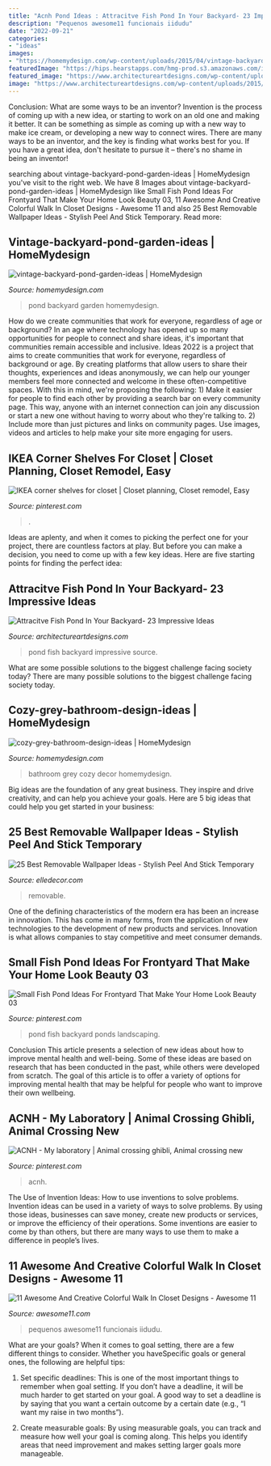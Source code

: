 ```yaml
---
title: "Acnh Pond Ideas : Attracitve Fish Pond In Your Backyard- 23 Impressive Ideas"
description: "Pequenos awesome11 funcionais iidudu"
date: "2022-09-21"
categories:
- "ideas"
images:
- "https://homemydesign.com/wp-content/uploads/2015/04/vintage-backyard-pond-garden-ideas.jpg"
featuredImage: "https://hips.hearstapps.com/hmg-prod.s3.amazonaws.com/images/removable-wallpaper-15-1491336861.jpg?crop=1xw:1xh;center,top&amp;resize=768:*"
featured_image: "https://www.architectureartdesigns.com/wp-content/uploads/2015/05/206-630x441.jpg"
image: "https://www.architectureartdesigns.com/wp-content/uploads/2015/05/206-630x441.jpg"
---
```



Conclusion: What are some ways to be an inventor?
Invention is the process of coming up with a new idea, or starting to work on an old one and making it better. It can be something as simple as coming up with a new way to make ice cream, or developing a new way to connect wires. There are many ways to be an inventor, and the key is finding what works best for you. If you have a great idea, don't hesitate to pursue it – there's no shame in being an inventor!

	

		
searching about vintage-backyard-pond-garden-ideas | HomeMydesign you've visit to the right web. We have 8 Images about vintage-backyard-pond-garden-ideas | HomeMydesign like Small Fish Pond Ideas For Frontyard That Make Your Home Look Beauty 03, 11 Awesome And Creative Colorful Walk In Closet Designs - Awesome 11 and also 25 Best Removable Wallpaper Ideas - Stylish Peel And Stick Temporary. Read more:
		
    
## Vintage-backyard-pond-garden-ideas | HomeMydesign

<img loading=lazy src="https://homemydesign.com/wp-content/uploads/2015/04/vintage-backyard-pond-garden-ideas.jpg" onerror="this.onerror=null;this.src='https://tse4.mm.bing.net/th?id=OIP.Kiju9QSDfNjkrYnw8jaDGgHaLH&amp;pid=15.1';" alt="vintage-backyard-pond-garden-ideas | HomeMydesign">

_Source: homemydesign.com_

>pond backyard garden homemydesign. 

	

How do we create communities that work for everyone, regardless of age or background?
In an age where technology has opened up so many opportunities for people to connect and share ideas, it's important that communities remain accessible and inclusive. Ideas 2022 is a project that aims to create communities that work for everyone, regardless of background or age. By creating platforms that allow users to share their thoughts, experiences and ideas anonymously, we can help our younger members feel more connected and welcome in these often-competitive spaces. With this in mind, we're proposing the following: 1) Make it easier for people to find each other by providing a search bar on every community page. This way, anyone with an internet connection can join any discussion or start a new one without having to worry about who they're talking to. 2) Include more than just pictures and links on community pages. Use images, videos and articles to help make your site more engaging for users.

    
## IKEA Corner Shelves For Closet | Closet Planning, Closet Remodel, Easy

<img loading=lazy src="https://i.pinimg.com/736x/35/e2/e6/35e2e649f12197bc4b6bfc46a8c5d4ba.jpg" onerror="this.onerror=null;this.src='https://tse1.mm.bing.net/th?id=OIP.dMzFtqj782u9cshEHWAsmgHaJ3&amp;pid=15.1';" alt="IKEA corner shelves for closet | Closet planning, Closet remodel, Easy">

_Source: pinterest.com_

>. 

	

Ideas are aplenty, and when it comes to picking the perfect one for your project, there are countless factors at play. But before you can make a decision, you need to come up with a few key ideas. Here are five starting points for finding the perfect idea:

    
## Attracitve Fish Pond In Your Backyard- 23 Impressive Ideas

<img loading=lazy src="https://www.architectureartdesigns.com/wp-content/uploads/2015/05/206-630x441.jpg" onerror="this.onerror=null;this.src='https://tse1.mm.bing.net/th?id=OIP.7ClpVcLy96jVCcPPpVmXRAHaFL&amp;pid=15.1';" alt="Attracitve Fish Pond In Your Backyard- 23 Impressive Ideas">

_Source: architectureartdesigns.com_

>pond fish backyard impressive source. 

	

What are some possible solutions to the biggest challenge facing society today?
There are many possible solutions to the biggest challenge facing society today.

    
## Cozy-grey-bathroom-design-ideas | HomeMydesign

<img loading=lazy src="https://homemydesign.com/wp-content/uploads/2019/10/cozy-grey-bathroom-design-ideas.jpg" onerror="this.onerror=null;this.src='https://tse3.mm.bing.net/th?id=OIP.KSWVINzlZSqwQDKIyw-q8QHaLP&amp;pid=15.1';" alt="cozy-grey-bathroom-design-ideas | HomeMydesign">

_Source: homemydesign.com_

>bathroom grey cozy decor homemydesign. 

	

Big ideas are the foundation of any great business. They inspire and drive creativity, and can help you achieve your goals. Here are 5 big ideas that could help you get started in your business:

    
## 25 Best Removable Wallpaper Ideas - Stylish Peel And Stick Temporary

<img loading=lazy src="https://hips.hearstapps.com/hmg-prod.s3.amazonaws.com/images/removable-wallpaper-15-1491336861.jpg?crop=1xw:1xh;center,top&amp;resize=768:*" onerror="this.onerror=null;this.src='https://tse1.mm.bing.net/th?id=OIP.RMJa7AWoiF2nXCYTX2Bm3QHaLD&amp;pid=15.1';" alt="25 Best Removable Wallpaper Ideas - Stylish Peel And Stick Temporary">

_Source: elledecor.com_

>removable. 

	

One of the defining characteristics of the modern era has been an increase in innovation. This has come in many forms, from the application of new technologies to the development of new products and services. Innovation is what allows companies to stay competitive and meet consumer demands.

    
## Small Fish Pond Ideas For Frontyard That Make Your Home Look Beauty 03

<img loading=lazy src="https://i.pinimg.com/736x/02/6f/79/026f7950fdc778d7e1a9285c1ef80bb2.jpg" onerror="this.onerror=null;this.src='https://tse1.mm.bing.net/th?id=OIP.CwCZACWOjAZTi_Tr24v1xAHaJ3&amp;pid=15.1';" alt="Small Fish Pond Ideas For Frontyard That Make Your Home Look Beauty 03">

_Source: pinterest.com_

>pond fish backyard ponds landscaping. 

	

Conclusion
This article presents a selection of new ideas about how to improve mental health and well-being. Some of these ideas are based on research that has been conducted in the past, while others were developed from scratch. The goal of this article is to offer a variety of options for improving mental health that may be helpful for people who want to improve their own wellbeing.

    
## ACNH - My Laboratory | Animal Crossing Ghibli, Animal Crossing New

<img loading=lazy src="https://i.pinimg.com/736x/bc/11/b5/bc11b528ae634503197589dbb8fab7b5.jpg" onerror="this.onerror=null;this.src='https://tse2.mm.bing.net/th?id=OIP.LmHqdOM6x_PJ-E-eqmmEcQHaEK&amp;pid=15.1';" alt="ACNH - My laboratory | Animal crossing ghibli, Animal crossing new">

_Source: pinterest.com_

>acnh. 

	

The Use of Invention Ideas: How to use inventions to solve problems.
Invention ideas can be used in a variety of ways to solve problems. By using those ideas, businesses can save money, create new products or services, or improve the efficiency of their operations. Some inventions are easier to come by than others, but there are many ways to use them to make a difference in people’s lives.

    
## 11 Awesome And Creative Colorful Walk In Closet Designs - Awesome 11

<img loading=lazy src="https://www.awesome11.com/wp-content/uploads/2016/05/Colorful-Walk-In-Closet-Design.jpg" onerror="this.onerror=null;this.src='https://tse2.mm.bing.net/th?id=OIP.jL_3iYS6Ioyx55iko_FBYgHaJ2&amp;pid=15.1';" alt="11 Awesome And Creative Colorful Walk In Closet Designs - Awesome 11">

_Source: awesome11.com_

>pequenos awesome11 funcionais iidudu. 

	

What are your goals?
When it comes to goal setting, there are a few different things to consider. Whether you haveSpecific goals or general ones, the following are helpful tips:
1. Set specific deadlines: This is one of the most important things to remember when goal setting. If you don’t have a deadline, it will be much harder to get started on your goal. A good way to set a deadline is by saying that you want a certain outcome by a certain date (e.g., “I want my raise in two months”).

2. Create measurable goals: By using measurable goals, you can track and measure how well your goal is coming along. This helps you identify areas that need improvement and makes setting larger goals more manageable.

